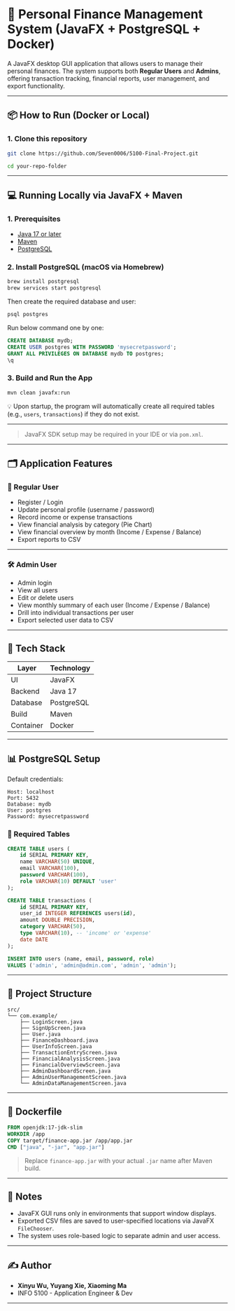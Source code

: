 # 💼 Personal Finance Management System (JavaFX + PostgreSQL + Docker)

A JavaFX desktop GUI application that allows users to manage their personal finances. The system supports both **Regular Users** and **Admins**, offering transaction tracking, financial reports, user management, and export functionality.

---

## 📦 How to Run (Docker or Local)

### 1. Clone this repository

```bash
git clone https://github.com/Seven0006/5100-Final-Project.git 

cd your-repo-folder
```

---

## 💻 Running Locally via JavaFX + Maven

### 1. Prerequisites

- [Java 17 or later](https://bell-sw.com/pages/downloads/#mac)
- [Maven](https://maven.apache.org/download.cgi)
- [PostgreSQL](https://www.postgresql.org/download/macosx/)

### 2. Install PostgreSQL (macOS via Homebrew)

```bash
brew install postgresql
brew services start postgresql
```

Then create the required database and user:

```bash
psql postgres
```
Run below command one by one:
```sql
CREATE DATABASE mydb;
CREATE USER postgres WITH PASSWORD 'mysecretpassword';
GRANT ALL PRIVILEGES ON DATABASE mydb TO postgres;
\q
```

### 3. Build and Run the App

```bash
mvn clean javafx:run
```

💡 Upon startup, the program will automatically create all required tables (e.g., `users`, `transactions`) if they do not exist.

---
> JavaFX SDK setup may be required in your IDE or via `pom.xml`.

---

## 🗂️ Application Features

### 👤 Regular User

- Register / Login
- Update personal profile (username / password)
- Record income or expense transactions
- View financial analysis by category (Pie Chart)
- View financial overview by month (Income / Expense / Balance)
- Export reports to CSV

---

### 🛠️ Admin User

- Admin login
- View all users
- Edit or delete users
- View monthly summary of each user (Income / Expense / Balance)
- Drill into individual transactions per user
- Export selected user data to CSV

---

## 🧱 Tech Stack

| Layer     | Technology       |
|-----------|------------------|
| UI        | JavaFX           |
| Backend   | Java 17          |
| Database  | PostgreSQL       |
| Build     | Maven            |
| Container | Docker           |

---

## 📊 PostgreSQL Setup

Default credentials:

```text
Host: localhost
Port: 5432
Database: mydb
User: postgres
Password: mysecretpassword
```

### 🧾 Required Tables

```sql
CREATE TABLE users (
    id SERIAL PRIMARY KEY,
    name VARCHAR(50) UNIQUE,
    email VARCHAR(100),
    password VARCHAR(100),
    role VARCHAR(10) DEFAULT 'user'
);

CREATE TABLE transactions (
    id SERIAL PRIMARY KEY,
    user_id INTEGER REFERENCES users(id),
    amount DOUBLE PRECISION,
    category VARCHAR(50),
    type VARCHAR(10), -- 'income' or 'expense'
    date DATE
);

INSERT INTO users (name, email, password, role)
VALUES ('admin', 'admin@admin.com', 'admin', 'admin');
```

---

## 📁 Project Structure

```
src/
└── com.example/
    ├── LoginScreen.java
    ├── SignUpScreen.java
    ├── User.java
    ├── FinanceDashboard.java
    ├── UserInfoScreen.java
    ├── TransactionEntryScreen.java
    ├── FinancialAnalysisScreen.java
    ├── FinancialOverviewScreen.java
    ├── AdminDashboardScreen.java
    ├── AdminUserManagementScreen.java
    └── AdminDataManagementScreen.java
```

---

## 📄 Dockerfile

```dockerfile
FROM openjdk:17-jdk-slim
WORKDIR /app
COPY target/finance-app.jar /app/app.jar
CMD ["java", "-jar", "app.jar"]
```

> Replace `finance-app.jar` with your actual `.jar` name after Maven build.

---

## 🧠 Notes

- JavaFX GUI runs only in environments that support window displays.
- Exported CSV files are saved to user-specified locations via JavaFX `FileChooser`.
- The system uses role-based logic to separate admin and user access.

---

## ✍️ Author

- **Xinyu Wu, Yuyang Xie, Xiaoming Ma**
- INFO 5100 - Application Engineer & Dev

---
